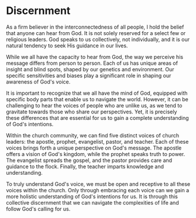 # Discernment

As a firm believer in the interconnectedness of all people, I hold the belief that anyone can hear
from God. It is not solely reserved for a select few or religious leaders. God speaks to us
collectively, not individually, and it is our natural tendency to seek His guidance in our lives.

While we all have the capacity to hear from God, the way we perceive his message differs from person
to person. Each of us has unique areas of insight and blind spots, shaped by our genetics and
environment. Our specific sensitivities and biases play a significant role in shaping our awareness
of God's voice.

It is important to recognize that we all have the mind of God, equipped with specific body parts
that enable us to navigate the world. However, it can be challenging to hear the voices of people
who are unlike us, as we tend to gravitate towards those who share our perspectives. Yet, it is
precisely these differences that are essential for us to gain a complete understanding of God's
intentions.

Within the church community, we can find five distinct voices of church leaders: the apostle,
prophet, evangelist, pastor, and teacher. Each of these voices brings forth a unique perspective on
God's message. The apostle offers a vision of God's kingdom, while the prophet speaks truth to
power. The evangelist spreads the gospel, and the pastor provides care and guidance to the flock.
Finally, the teacher imparts knowledge and understanding.

To truly understand God's voice, we must be open and receptive to all these voices within the
church. Only through embracing each voice can we gain a more holistic understanding of God's
intentions for us. It is through this collective discernment that we can navigate the complexities
of life and follow God's calling for us.
